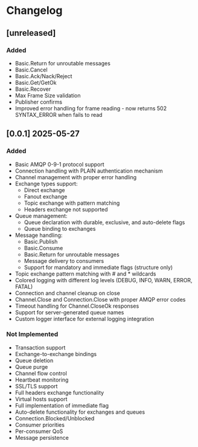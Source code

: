 # Changelog

## [unreleased]

### Added 
- Basic.Return for unroutable messages
- Basic.Cancel
- Basic.Ack/Nack/Reject
- Basic.Get/GetOk
- Basic.Recover
- Max Frame Size validation
- Publisher confirms
- Improved error handling for frame reading - now returns 502 SYNTAX_ERROR when fails to read

## [0.0.1] 2025-05-27

### Added
- Basic AMQP 0-9-1 protocol support
- Connection handling with PLAIN authentication mechanism
- Channel management with proper error handling
- Exchange types support:
  - Direct exchange
  - Fanout exchange
  - Topic exchange with pattern matching
  - Headers exchange not supported 
- Queue management:
  - Queue declaration with durable, exclusive, and auto-delete flags
  - Queue binding to exchanges
- Message handling:
  - Basic.Publish
  - Basic.Consume
  - Basic.Return for unroutable messages
  - Message delivery to consumers
  - Support for mandatory and immediate flags (structure only)
- Topic exchange pattern matching with # and * wildcards
- Colored logging with different log levels (DEBUG, INFO, WARN, ERROR, FATAL)
- Connection and channel cleanup on close
- Channel.Close and Connection.Close with proper AMQP error codes
- Timeout handling for Channel.CloseOk responses
- Support for server-generated queue names
- Custom logger interface for external logging integration

### Not Implemented
- Transaction support
- Exchange-to-exchange bindings
- Queue deletion
- Queue purge
- Channel flow control
- Heartbeat monitoring
- SSL/TLS support
- Full headers exchange functionality
- Virtual hosts support
- Full implementation of immediate flag
- Auto-delete functionality for exchanges and queues
- Connection.Blocked/Unblocked
- Consumer priorities
- Per-consumer QoS
- Message persistence
